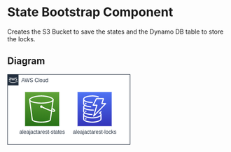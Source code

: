 # State Bootstrap Component

Creates the S3 Bucket to save the states and the Dynamo DB table to store the locks. 

## Diagram

![The S3 Bucket and the DynamoDB table](state.png)
